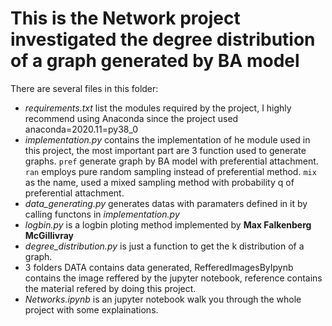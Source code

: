 # This is the Network project investigated the degree distribution of a graph generated by BA model  
There are several files in this folder:
* *requirements.txt* list the modules required by the project, I highly recommend using Anaconda since the project used anaconda=2020.11=py38_0 
* *implementation.py* contains the implementation of he module used in this project, the most important part are 3 function used to generate graphs. `pref` generate graph by BA model with preferential attachment. `ran` employs pure random sampling instead of preferential method. `mix` as the name, used a mixed sampling method with probability q of preferential attachment.
* *data_generating.py* generates datas with paramaters defined in it by calling functons in *implementation.py*
* *logbin.py* is a logbin ploting method implemented by **Max Falkenberg McGillivray**
* *degree_distribution.py* is just a function to get the k distribution of a graph.
* 3 folders DATA contains data generated, RefferedImagesByIpynb contains the image reffered by the jupyter notebook, reference contains the material refered by doing this project.
* *Networks.ipynb* is an jupyter notebook walk you through the whole project with some explainations.
